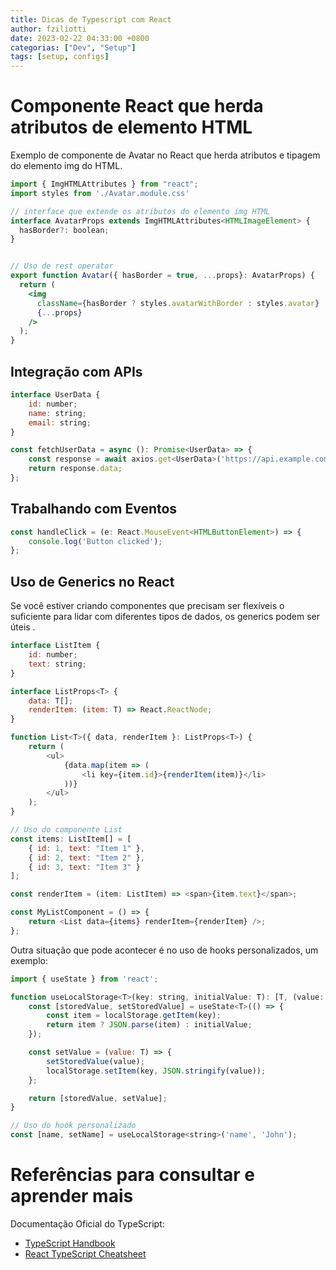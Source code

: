 ```yaml
---
title: Dicas de Typescript com React
author: fziliotti
date: 2023-02-22 04:33:00 +0800
categorias: ["Dev", "Setup"]
tags: [setup, configs]
---
```


# Componente React que herda atributos de elemento HTML

Exemplo de componente de Avatar no React que herda atributos e tipagem do elemento img do HTML.

```jsx
import { ImgHTMLAttributes } from "react";
import styles from './Avatar.module.css'

// interface que extende os atributos do elemento img HTML
interface AvatarProps extends ImgHTMLAttributes<HTMLImageElement> {
  hasBorder?: boolean;
}


// Uso de rest operator
export function Avatar({ hasBorder = true, ...props}: AvatarProps) {
  return (
    <img
      className={hasBorder ? styles.avatarWithBorder : styles.avatar}
      {...props}
    />
  );
}
```


## Integração com APIs

```js
interface UserData {
    id: number;
    name: string;
    email: string;
}

const fetchUserData = async (): Promise<UserData> => {
    const response = await axios.get<UserData>('https://api.example.com/user');
    return response.data;
};
```


## Trabalhando com Eventos

```js
const handleClick = (e: React.MouseEvent<HTMLButtonElement>) => {
    console.log('Button clicked');
};
```

## Uso de Generics no React

Se você estiver criando componentes que precisam ser flexíveis o suficiente para lidar com diferentes tipos de dados, os generics podem ser úteis .

```js
interface ListItem {
    id: number;
    text: string;
}

interface ListProps<T> {
    data: T[];
    renderItem: (item: T) => React.ReactNode;
}

function List<T>({ data, renderItem }: ListProps<T>) {
    return (
        <ul>
            {data.map(item => (
                <li key={item.id}>{renderItem(item)}</li>
            ))}
        </ul>
    );
}

// Uso do componente List
const items: ListItem[] = [
    { id: 1, text: "Item 1" },
    { id: 2, text: "Item 2" },
    { id: 3, text: "Item 3" }
];

const renderItem = (item: ListItem) => <span>{item.text}</span>;

const MyListComponent = () => {
    return <List data={items} renderItem={renderItem} />;
};

```

Outra situação que pode acontecer é no uso de hooks personalizados, um exemplo:

```js
import { useState } from 'react';

function useLocalStorage<T>(key: string, initialValue: T): [T, (value: T) => void] {
    const [storedValue, setStoredValue] = useState<T>(() => {
        const item = localStorage.getItem(key);
        return item ? JSON.parse(item) : initialValue;
    });

    const setValue = (value: T) => {
        setStoredValue(value);
        localStorage.setItem(key, JSON.stringify(value));
    };

    return [storedValue, setValue];
}

// Uso do hook personalizado
const [name, setName] = useLocalStorage<string>('name', 'John');


```

# Referências para consultar e aprender mais

Documentação Oficial do TypeScript:

- [TypeScript Handbook](https://https://www.typescriptlang.org/docs/handbook/intro.html)
- [React TypeScript Cheatsheet](https://https://react-typescript-cheatsheet.netlify.app/)
